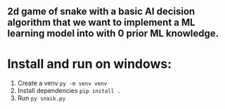 ## 2d game of snake with a basic AI decision algorithm that we want to implement a ML learning model into with 0 prior ML knowledge. 

# Install and run on windows:
1. Create a venv `py -m venv venv`
2. Install dependencies `pip install .`
3. Run `py snaik.py`